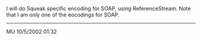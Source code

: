 I will do Squeak specific encoding for SOAP, using ReferenceStream.
Note that I am only one of the eocodings for SOAP.

---
MU 10/5/2002 01:32